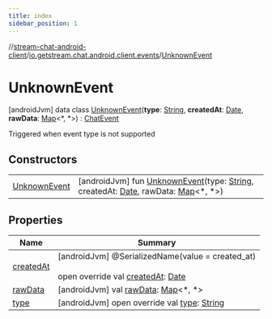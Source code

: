 ```yaml
---
title: index
sidebar_position: 1
---
```

//[stream-chat-android-client](../../../index.md)/[io.getstream.chat.android.client.events](../index.md)/[UnknownEvent](index.md)



# UnknownEvent  
 [androidJvm] data class [UnknownEvent](index.md)(**type**: [String](https://kotlinlang.org/api/latest/jvm/stdlib/kotlin/-string/index.html), **createdAt**: [Date](https://developer.android.com/reference/kotlin/java/util/Date.html), **rawData**: [Map](https://kotlinlang.org/api/latest/jvm/stdlib/kotlin.collections/-map/index.html)&lt;*, *&gt;) : [ChatEvent](../ChatEvent/index.md)

Triggered when event type is not supported

   


## Constructors  
  
| | |
|---|---|
| <a name="io.getstream.chat.android.client.events/UnknownEvent/UnknownEvent/#kotlin.String#java.util.Date#kotlin.collections.Map[*,*]/PointingToDeclaration/"></a>[UnknownEvent](UnknownEvent.md)| <a name="io.getstream.chat.android.client.events/UnknownEvent/UnknownEvent/#kotlin.String#java.util.Date#kotlin.collections.Map[*,*]/PointingToDeclaration/"></a> [androidJvm] fun [UnknownEvent](UnknownEvent.md)(type: [String](https://kotlinlang.org/api/latest/jvm/stdlib/kotlin/-string/index.html), createdAt: [Date](https://developer.android.com/reference/kotlin/java/util/Date.html), rawData: [Map](https://kotlinlang.org/api/latest/jvm/stdlib/kotlin.collections/-map/index.html)&lt;*, *&gt;)   <br/>|


## Properties  
  
|  Name |  Summary | 
|---|---|
| <a name="io.getstream.chat.android.client.events/UnknownEvent/createdAt/#/PointingToDeclaration/"></a>[createdAt](createdAt.md)| <a name="io.getstream.chat.android.client.events/UnknownEvent/createdAt/#/PointingToDeclaration/"></a> [androidJvm] @SerializedName(value = created_at)  <br/>  <br/>open override val [createdAt](createdAt.md): [Date](https://developer.android.com/reference/kotlin/java/util/Date.html)   <br/>|
| <a name="io.getstream.chat.android.client.events/UnknownEvent/rawData/#/PointingToDeclaration/"></a>[rawData](rawData.md)| <a name="io.getstream.chat.android.client.events/UnknownEvent/rawData/#/PointingToDeclaration/"></a> [androidJvm] val [rawData](rawData.md): [Map](https://kotlinlang.org/api/latest/jvm/stdlib/kotlin.collections/-map/index.html)&lt;*, *&gt;   <br/>|
| <a name="io.getstream.chat.android.client.events/UnknownEvent/type/#/PointingToDeclaration/"></a>[type](type.md)| <a name="io.getstream.chat.android.client.events/UnknownEvent/type/#/PointingToDeclaration/"></a> [androidJvm] open override val [type](type.md): [String](https://kotlinlang.org/api/latest/jvm/stdlib/kotlin/-string/index.html)   <br/>|

